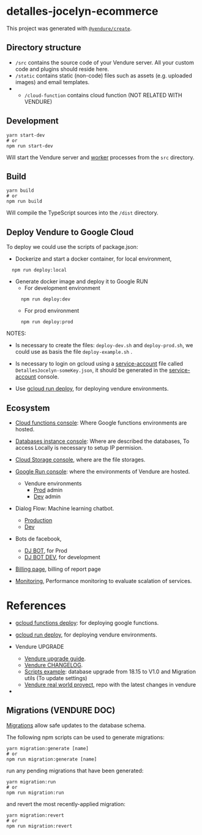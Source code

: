 # detalles-jocelyn-ecommerce

This project was generated with [`@vendure/create`](https://github.com/vendure-ecommerce/vendure/tree/master/packages/create).

## Directory structure

* `/src` contains the source code of your Vendure server. All your custom code and plugins should reside here.
* `/static` contains static (non-code) files such as assets (e.g. uploaded images) and email templates.
* * `/cloud-function` contains cloud function (NOT RELATED WITH VENDURE)

## Development

```
yarn start-dev
# or
npm run start-dev
```

Will start the Vendure server and [worker](https://www.vendure.io/docs/developer-guide/vendure-worker/) processes from
the `src` directory.

## Build

```
yarn build
# or
npm run build
```

Will compile the TypeScript sources into the `/dist` directory.

## Deploy Vendure to Google Cloud
To deploy we could use the scripts of package.json:

- Dockerize and start a docker container, for local environment, 
```
  npm run deploy:local
```  

- Generate docker image and deploy it to Google RUN
  - For development environment
  ```
    npm run deploy:dev
  ```  
  - For prod environment
  ```
    npm run deploy:prod
  ```

NOTES: 
- Is necessary to create the files: `deploy-dev.sh` and `deploy-prod.sh`, we could use as basis the file `deploy-example.sh` .
- Is necessary to login on gcloud using a [service-account](https://cloud.google.com/iam/docs/service-accounts) file called `DetallesJocelyn-someKey.json`, it should be generated in the [service-account](https://console.cloud.google.com/iam-admin/serviceaccounts?project=detallesjoselyn) console.

- Use [gcloud run deploy](https://cloud.google.com/sdk/gcloud/reference/run/deploy), for deploying vendure environments.

## Ecosystem

- [Cloud functions console](https://console.cloud.google.com/functions/list?project=detallesjoselyn&tab=metrics): Where Google functions environments are hosted.
- [Databases instance console](https://console.cloud.google.com/sql/instances/detallesjocelynstorage/databases?project=detallesjoselyn): Where are described the databases, To access Locally is necessary to setup IP permision.

- [Cloud Storage console](https://console.cloud.google.com/storage/browser?project=detallesjoselyn&prefix=), where are the file storages.

- [Google Run console](https://console.cloud.google.com/run?project=detallesjoselyn): where the environments of Vendure are hosted.
  - Vendure environments
    - [Prod](https://ecommerce-detalles-prod-6rdirhirma-uc.a.run.app/admin/login) admin
    - [Dev](https://ecommerce-detalles-6rdirhirma-uc.a.run.app/) admin

- Dialog Flow: Machine learning chatbot.
  - [Production](https://dialogflow.cloud.google.com/#/agent/detallesjoselyn/intents)
  - [Dev](https://dialogflow.cloud.google.com/#/agent/djtesting-a60c8/intents)

- Bots de facebook, 
  - [DJ BOT](https://developers.facebook.com/apps/364540234693715/roles/roles/), for Prod
  - [DJ BOT DEV](https://developers.facebook.com/apps/3659662714146173/roles/roles/), for development

- [Billing page](https://console.cloud.google.com/billing/019849-092957-2443F1?project=detallesjoselyn), billing of report page
- [Monitoring](https://console.cloud.google.com/monitoring?project=detallesjoselyn&timeDomain=1h), Performance monitoring to evaluate scalation of services.
# References
- [gcloud functions deploy](https://cloud.google.com/sdk/gcloud/reference/functions/deploy): for deploying google functions.

- [gcloud run deploy](https://cloud.google.com/sdk/gcloud/reference/run/deploy), for deploying vendure environments.

- Vendure UPGRADE
  - [Vendure upgrade guide](https://www.vendure.io/docs/developer-guide/updating-vendure/).
  - [Vendure CHANGELOG](https://github.com/vendure-ecommerce/vendure/blob/master/CHANGELOG.md).
  - [Scripts example](https://gist.github.com/michaelbromley/5edc01ab07b3f2101cc1f0cb3b60e598): database upgrade from 18.15 to V1.0 and Migration utils (To update settings)
  - [Vendure real world proyect](https://github.com/vendure-ecommerce/real-world-vendure/), repo with the latest changes in vendure
- 


## Migrations (VENDURE DOC)

[Migrations](https://www.vendure.io/docs/developer-guide/migrations/) allow safe updates to the database schema.

The following npm scripts can be used to generate migrations:

```
yarn migration:generate [name]
# or
npm run migration:generate [name]
```

run any pending migrations that have been generated:

```
yarn migration:run
# or
npm run migration:run
```

and revert the most recently-applied migration:

```
yarn migration:revert
# or
npm run migration:revert
```